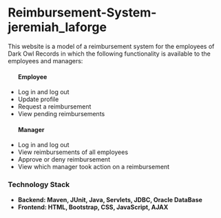 
<h1> Reimbursement-System-jeremiah_laforge </h1>
<p>
This website is a model of a reimbursement system for the employees of Dark Owl Records in which the following functionality is available to the employees and managers:
<ul>
<h4>Employee</h4>
<li>
    Log in and log out
</li>
<li>
    Update profile
</li>
<li>
    Request a reimbursement
</li>
<li>
    View pending reimbursements
</li>
</ul>
<ul>
<h4>Manager</h4>
<li>
    Log in and log out
</li>
<li>
    View reimbursements of all employees
</li>
<li>
    Approve or deny reimbursement
</li>
<li>
    View which manager took action on a reimbursement
</li>
</ul>
</p>
<p>
<h3>Technology Stack</h3>
<ul>
<strong>
<li>
Backend: Maven, JUnit, Java, Servlets, JDBC, Oracle DataBase
</li>
<li>
Frontend: HTML, Bootstrap, CSS, JavaScript, AJAX
</li>
</strong>
</ul>
</p>
